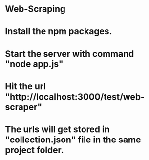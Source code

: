 # Web-Scraping
# Install the npm packages.
# Start the server with command "node app.js"
# Hit the url "http://localhost:3000/test/web-scraper"
# The urls will get stored in "collection.json" file in the same project folder.

